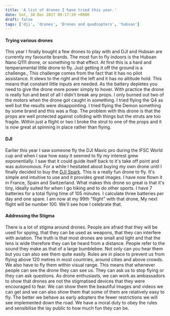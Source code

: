 ```yaml
---
title: 'A list of drones I have tried this year.'
date: Sat, 30 Dec 2017 09:17:39 +0000
draft: false
tags: ['dji', 'drones', 'Drones and quadcopters', 'hubsan']
---
```


#### Trying various drones

This year I finally bought a few drones to play with and DJI and Hubsan are currently my favourite brands. The most fun to fly indoors is the Hubsan Nano Q111 drone, or something to that effect. At first this is a hard and temperamental little drone to fly. Just getting it off the ground is a challenge., This challenge comes from the fact that it has no pilot assistance. It slews to the right and the left and it has no altitude hold. This means that constant little inputs are needed. As the battery depletes you need to give the drone more power simply to hover. With practice the drone is really fun and best of all I didn't break any props. I only burned out two of the motors when the drone got caught in something. I tried flying the Q4 as well but the results were disappointing. I tried flying the Demon something by some brand and this was a flop. The problem with this drone is that the props are well protected against colliding with things but the struts are too fragile. Within just a flight or two I broke the strut to one of the props and it is now great at spinning in place rather than flying.

#### DJI

Earlier this year I saw someone fly the DJI Mavic pro during the IFSC World cup and when I saw how easy it seemed to fly my interest grew exponentially. I saw that it could guide itself back to it's take off point and was autonomous. For a while I hesitated about buying my own drone until I finally decided to buy the [DJI Spark](https://www.main-vision.com/richard/blog/flying-the-dji-spark-is-fun/). This is a really fun drone to fly. It's simple and intuitive to use and it provides great images. I have now flown it in France, Spain and Switzerland. What makes this drone so great is that it's tiny, ideally suited for when I go hiking and to do other sports. I have 7 batteries for a total flying time of 105 minutes. I calculate three batteries per day and one spare. I am now at my 99th "flight" with that drone, My next flight will be number 100. We'll see how I celebrate that.

#### Addressing the Stigma

There is a lot of stigma around drones. People are afraid that they will be used for spying, that they can be used as weapons, that they can interfere with aviation. The truth is that most drones are small and light and that the lens is wide therefore they can be heard from a distance. People refer to the sound they make as that of a large bumblebee. Not only can you hear them but you can also see them quite easily. Rules are in place to prevent us from flying above 120 metres in most countries, around cities and above crowds. We also have to fly them within visual range. This means that whenever people can see the drone they can see us. They can ask us to stop flying or they can ask questions. As drone enthusiasts, we can work as ambassadors to show that drones are not the stigmatised devices that they were encouraged to fear. We can show them the beautiful images and videos we can get and we can also show them that some of them are relatively easy to fly. The better we behave as early adopters the fewer restrictions we will see implemented down the road. We have a moral duty to obey the rules and sensibilise the lay public to how much fun they can be.